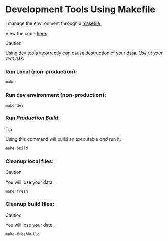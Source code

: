 # Development Tools Using Makefile

I manage the environment through a [makefile,](https://www.gnu.org/software/make/manual/make.html)

View the code [here.](makefile)

> [!CAUTION]  
> Using dev tools incorrectly can cause destruction of your data. *Use at your own risk.*

### Run Local (non-production):
```
make
```
### Run dev environment (non-production):
```
make dev
```
### Run *Production Build*:
> [!TIP]  
> Using this command will build an executable *and* run it.
```
make build
```
### Cleanup local files:
> [!CAUTION]  
> You will lose your data.
```
make fresh
```
### Cleanup build files:
> [!CAUTION]  
> You will lose your data.
```
make freshbuild
```